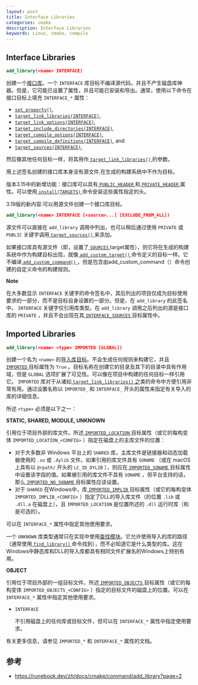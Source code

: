 ```yaml
---
layout: post
title: Interface Libraries
categories: cmake
description: Interface Libraries
keywords: Linux, cmake, compile
---
```


## Interface Libraries
```cmake
add_library(<name> INTERFACE)
```

创建一个[接口库](https://runebook.dev/zh/docs/cmake/manual/cmake-buildsystem.7#interface-libraries)。一个 `INTERFACE` 库目标不编译源代码，并且不产生磁盘库神器。但是，它可能已设置了属性，并且可能已安装和导出。通常，使用以下命令在接口目标上填充 `INTERFACE_*` 属性：

- [`set_property()`](https://runebook.dev/zh/docs/cmake/command/set_property#command:set_property),
- [`target_link_libraries(INTERFACE)`](https://runebook.dev/zh/docs/cmake/command/target_link_libraries#command:target_link_libraries),
- [`target_link_options(INTERFACE)`](https://runebook.dev/zh/docs/cmake/command/target_link_options#command:target_link_options),
- [`target_include_directories(INTERFACE)`](https://runebook.dev/zh/docs/cmake/command/target_include_directories#command:target_include_directories),
- [`target_compile_options(INTERFACE)`](https://runebook.dev/zh/docs/cmake/command/target_compile_options#command:target_compile_options),
- [`target_compile_definitions(INTERFACE)`](https://runebook.dev/zh/docs/cmake/command/target_compile_definitions#command:target_compile_definitions), and
- [`target_sources(INTERFACE)`](https://runebook.dev/zh/docs/cmake/command/target_sources#command:target_sources),

然后像其他任何目标一样，将其用作[ `target_link_libraries()` ](https://runebook.dev/zh/docs/cmake/command/target_link_libraries#command:target_link_libraries)的参数。

用上述签名创建的接口库本身没有源文件,在生成的构建系统中不作为目标。

版本3.15中的新增功能：接口库可以具有[ `PUBLIC_HEADER` ](https://runebook.dev/zh/docs/cmake/prop_tgt/public_header#prop_tgt:PUBLIC_HEADER)和[ `PRIVATE_HEADER` ](https://runebook.dev/zh/docs/cmake/prop_tgt/private_header#prop_tgt:PRIVATE_HEADER)属性。可以使用[ `install(TARGETS)` ](https://runebook.dev/zh/docs/cmake/command/install#command:install)命令安装这些属性指定的头。

3.19版的新内容:可以用源文件创建一个接口库目标。

```cmake
add_library(<name> INTERFACE [<source>...] [EXCLUDE_FROM_ALL])
```

源文件可以直接在 `add_library` 调用中列出，也可以稍后通过使用 `PRIVATE` 或 `PUBLIC` 关键字调用[ `target_sources()` ](https://runebook.dev/zh/docs/cmake/command/target_sources#command:target_sources)来添加。

如果接口库具有源文件（即，设置了[ `SOURCES` ](https://runebook.dev/zh/docs/cmake/prop_tgt/sources#prop_tgt:SOURCES)target属性），则它将在生成的构建系统中作为构建目标出现，就像[ `add_custom_target()` ](https://runebook.dev/zh/docs/cmake/command/add_custom_target#command:add_custom_target)命令定义的目标一样。它不编译[ `add_custom_command()` ](https://runebook.dev/zh/docs/cmake/command/add_custom_command#command:add_custom_command)，但是包含由add_custom_command（）命令创建的自定义命令的构建规则。

**Note**

在大多数显示 `INTERFACE` 关键字的命令签名中，其后列出的项目仅成为目标使用要求的一部分，而不是目标自身设置的一部分。但是，在 `add_library` 的此签名中， `INTERFACE` 关键字仅引用库类型。在 `add_library` 调用之后列出的源是接口库的 `PRIVATE` ，并且不会出现在其[ `INTERFACE_SOURCES` ](https://runebook.dev/zh/docs/cmake/prop_tgt/interface_sources#prop_tgt:INTERFACE_SOURCES)目标属性中。

## Imported Libraries

```cmake
add_library(<name> <type> IMPORTED [GLOBAL])
```

创建一个名为 `<name>` 的[导入库目标](https://runebook.dev/zh/docs/cmake/manual/cmake-buildsystem.7#imported-targets)。不会生成任何规则来构建它，并且[ `IMPORTED` ](https://runebook.dev/zh/docs/cmake/prop_tgt/imported#prop_tgt:IMPORTED)目标属性为 `True` 。目标名称在创建它的目录及其下的目录中具有作用域，但是 `GLOBAL` 选项扩展了可见性。可以像在项目中构建的任何目标一样引用它。 `IMPORTED` 库对于从诸如[ `target_link_libraries()` 之](https://runebook.dev/zh/docs/cmake/command/target_link_libraries#command:target_link_libraries)类的命令中方便引用非常有用。通过设置名称以 `IMPORTED_` 和 `INTERFACE_` 开头的属性来指定有关导入的库的详细信息。

所述 `<type>` 必须是以下之一：

**STATIC, SHARED, MODULE, UNKNOWN**

引用位于项目外部的库文件。所述[ `IMPORTED_LOCATION` ](https://runebook.dev/zh/docs/cmake/prop_tgt/imported_location#prop_tgt:IMPORTED_LOCATION)目标属性（或它的每构变体 `IMPORTED_LOCATION_<CONFIG>` ）指定在磁盘上的主库文件的位置：

- 对于大多数非 Windows 平台上的 `SHARED` 库，主库文件是链接器和动态加载器使用的 `.so` 或 `.dylib` 文件。如果引用的库文件具有 `SONAME` （或在 macOS 上具有以 `@rpath/` 开头的 `LC_ID_DYLIB` ），则应在[ `IMPORTED_SONAME` ](https://runebook.dev/zh/docs/cmake/prop_tgt/imported_soname#prop_tgt:IMPORTED_SONAME)目标属性中设置该字段的值。如果被引用的库文件不具有 `SONAME` ，但平台支持的话，那么[ `IMPORTED_NO_SONAME` ](https://runebook.dev/zh/docs/cmake/prop_tgt/imported_no_soname#prop_tgt:IMPORTED_NO_SONAME)目标属性应该设置。
- 对于 `SHARED` 在Windows中，库[ `IMPORTED_IMPLIB` ](https://runebook.dev/zh/docs/cmake/prop_tgt/imported_implib#prop_tgt:IMPORTED_IMPLIB)目标属性（或它的每构变体 `IMPORTED_IMPLIB_<CONFIG>` ）指定了DLL的导入库文件（的位置 `.lib` 或 `.dll.a` 在磁盘上），且 `IMPORTED_LOCATION` 是位置所述的 `.dll` 运行时库（和是可选的）。

可以在 `INTERFACE_*` 属性中指定其他使用要求。

一个 `UNKNOWN` 库类型通常只在实现中使用[查找模块](https://runebook.dev/zh/docs/cmake/manual/cmake-developer.7#find-modules)。它允许使用导入的库的路径（通常使用[ `find_library()` ](https://runebook.dev/zh/docs/cmake/command/find_library#command:find_library)命令找到），而不必知道它是什么类型的库。这在Windows中静态库和DLL的导入库都具有相同文件扩展名的Windows上特别有用。

**OBJECT**

引用位于项目外部的一组目标文件。所述[ `IMPORTED_OBJECTS` ](https://runebook.dev/zh/docs/cmake/prop_tgt/imported_objects#prop_tgt:IMPORTED_OBJECTS)目标属性（或它的每构变体 `IMPORTED_OBJECTS_<CONFIG>` ）指定的目标文件的磁盘上的位置。可以在 `INTERFACE_*` 属性中指定其他使用要求。

- `INTERFACE`

  不引用磁盘上的任何库或目标文件，但可以在 `INTERFACE_*` 属性中指定使用要求。

有关更多信息，请参见 `IMPORTED_*` 和 `INTERFACE_*` 属性的文档。

## 参考

- https://runebook.dev/zh/docs/cmake/command/add_library?page=2
